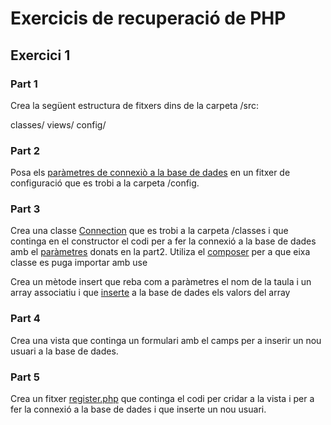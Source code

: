 # Exercicis de recuperació de PHP

## Exercici 1

### Part 1

Crea la següent estructura de fitxers dins de la carpeta /src:

classes/
views/
config/

### Part 2 

Posa els [paràmetres de connexiò a la base de dades](06accesoDatos.md#Fitxer-de-configuració-de-la-BD) en un fitxer de configuració que es trobi a la carpeta /config. 

### Part 3

Crea una classe [Connection](03phpoo.md) que es trobi a la carpeta /classes i que continga en el constructor el codi per a fer la connexió a
la base de dades amb el [paràmetres](02php.md#biblioteca-de-funcions) donats en la part2. Utiliza el [composer](05herramientas.md#composer) per a que eixa classe es puga importar amb use 

Crea un mètode insert que reba com a paràmetres el nom de la taula i un array associatiu i que [inserte](06accesoDatos.md#Sentències-preparades) a la base de dades els valors del array

### Part 4

Crea una vista que continga un formulari amb el camps per a inserir un nou usuari a la base de dades.

### Part 5

Crea un fitxer [register.php](04web.md#Formularis) que continga el codi per cridar a la vista i per a fer la connexió a la base de dades i que inserte un nou usuari.




